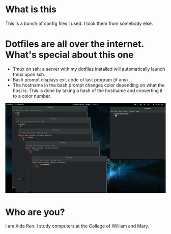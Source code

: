 # What is this
This is a bunch of config files I used. I took them from somebody else.

# Dotfiles are all over the internet. What's special about this one
- Tmux on ssh: a server with my dotfiles installed will automatically launch tmux upon ssh.
- Bash prompt displays exit code of last program (if any)
- The hostname in the bash prompt changes color depending on what the host is. This is done by taking a hash of the hostname and converting it to a color number.
<img src="/screenshots/hostname-color.png" alt="Colorized Hostnames"/>


# Who are you?
I am Xida Ren. I study computers at the College of William and Mary.
